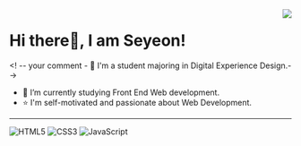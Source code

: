 <img align="right" src="[https://github.com/account](https://avatars.githubusercontent.com/u/85854590?v=4)" widht="300"/>

# Hi there👋, I am Seyeon!

<! -- your comment - 🌱 I'm a student majoring in Digital Experience Design.-->
- 🔭 I’m currently studying Front End Web development.
- ⭐️ I'm self-motivated and passionate about Web Development.

---

![HTML5](http://img.shields.io/badge/-HTML5-f05032?style=for-the-badge&logo=html5&logoColor=ffffff)
![CSS3](http://img.shields.io/badge/-CSS3-007acc?style=for-the-badge&logo=css3&logoColor=ffffff)
![JavaScript](http://img.shields.io/badge/-JavaScript-%23f7df1c?style=for-the-badge&logo=javascript&logoColor=000000&labelColor=%23f7df1c&color=%23ffce5a)
